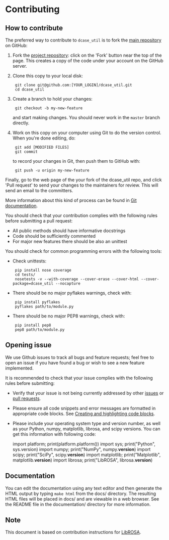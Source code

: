 Contributing
============

How to contribute
-----------------

The preferred way to contribute to `dcase_util` is to fork the 
[main repository](https://github.com/DCASE-REPO/dcase_util) on
GitHub:

1. Fork the [project repository](https://github.com/DCASE-REPO/dcase_util):
   click on the 'Fork' button near the top of the page. This creates
   a copy of the code under your account on the GitHub server.

2. Clone this copy to your local disk:

        git clone git@github.com:[YOUR_LOGIN]/dcase_util.git
        cd dcase_util 

3. Create a branch to hold your changes:

        git checkout -b my-new-feature

   and start making changes. You should never work in the ``master`` branch directly. 

4. Work on this copy on your computer using Git to do the version
   control. When you're done editing, do:

        git add [MODIFIED FILES]
        git commit

   to record your changes in Git, then push them to GitHub with:

        git push -u origin my-new-feature

Finally, go to the web page of the your fork of the dcase_util repo,
and click 'Pull request' to send your changes to the maintainers for
review. This will send an email to the committers.

More information about this kind of process can be found in 
[Git documentation](http://git-scm.com/documentation).

You should check that your contribution complies with the
following rules before submitting a pull request:

- All public methods should have informative docstrings
- Code should be sufficiently commented
- For major new features there should be also an unittest  

You should check for common programming errors with the following
tools:

-  Check unittests:

        pip install nose coverage
        cd tests/
        nosetests -v --with-coverage --cover-erase --cover-html --cover-package=dcase_util --nocapture

-  There should be no major pyflakes warnings, check with:

        pip install pyflakes
        pyflakes path/to/module.py

-  There should be no major PEP8 warnings, check with:

        pip install pep8
        pep8 path/to/module.py

Opening issue
-------------

We use Github issues to track all bugs and feature requests; feel free to
open an issue if you have found a bug or wish to see a new feature implemented.

It is recommended to check that your issue complies with the
following rules before submitting:

-  Verify that your issue is not being currently addressed by other
   [issues](https://github.com/DCASE-REPO/dcase_util/issues?q=)
   or [pull requests](https://github.com/DCASE-REPO/dcase_util/pulls?q=).

-  Please ensure all code snippets and error messages are formatted in
   appropriate code blocks.
   See [Creating and highlighting code blocks](https://help.github.com/articles/creating-and-highlighting-code-blocks).

-  Please include your operating system type and version number, as well
   as your Python, numpy, matplotlib, librosa, and scipy versions. You can get this
   information with following code:


    import platform; print(platform.platform())
    import sys; print("Python", sys.version)
    import numpy; print("NumPy", numpy.__version__)
    import scipy; print("SciPy", scipy.__version__)
    import matplotlib; print("Matplotlib", matplotlib.__version__)
    import librosa; print("LibROSA", librosa.__version__)


Documentation
-------------

You can edit the documentation using any text editor and then generate
the HTML output by typing ``make html`` from the docs/ directory.
The resulting HTML files will be placed in docs/ and are viewable 
in a web browser. See the README file in the documentation/ directory for more information.

Note
----
This document is based on contribution instructions for [LibROSA](https://github.com/librosa/librosa).
